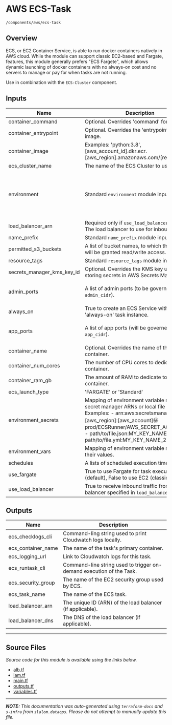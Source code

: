 
# AWS ECS-Task

`/components/aws/ecs-task`

## Overview


ECS, or EC2 Container Service, is able to run docker containers natively in AWS cloud. While the module can support classic EC2-based and Fargate,
features, this module generally prefers "ECS Fargete", which allows dynamic launching of docker containers with no always-on cost and no servers
to manage or pay for when tasks are not running.

Use in combination with the `ECS-Cluster` component.

## Inputs

| Name | Description | Type | Default | Required |
|------|-------------|------|---------|:-----:|
| container\_command | Optional. Overrides 'command' for the image. | `any` | n/a | yes |
| container\_entrypoint | Optional. Overrides the 'entrypoint' for the image. | `any` | n/a | yes |
| container\_image | Examples: 'python:3.8', [aws\_account\_id].dkr.ecr.[aws\_region].amazonaws.com/[repo\_name] | `string` | n/a | yes |
| ecs\_cluster\_name | The name of the ECS Cluster to use. | `string` | n/a | yes |
| environment | Standard `environment` module input. | <pre>object({<br>    vpc_id          = string<br>    aws_region      = string<br>    public_subnets  = list(string)<br>    private_subnets = list(string)<br>  })</pre> | n/a | yes |
| load\_balancer\_arn | Required only if `use_load_balancer` = True. The load balancer to use for inbound traffic. | `string` | n/a | yes |
| name\_prefix | Standard `name_prefix` module input. | `string` | n/a | yes |
| permitted\_s3\_buckets | A list of bucket names, to which the ECS task will be granted read/write access. | `list(string)` | n/a | yes |
| resource\_tags | Standard `resource_tags` module input. | `map(string)` | n/a | yes |
| secrets\_manager\_kms\_key\_id | Optional. Overrides the KMS key used when storing secrets in AWS Secrets Manager. | `string` | n/a | yes |
| admin\_ports | A list of admin ports (to be governed by `admin_cidr`). | `list(string)` | <pre>[<br>  "8080"<br>]</pre> | no |
| always\_on | True to create an ECS Service with a single 'always-on' task instance. | `bool` | `false` | no |
| app\_ports | A list of app ports (will be governed by `app_cidr`). | `list(string)` | <pre>[<br>  "8080"<br>]</pre> | no |
| container\_name | Optional. Overrides the name of the default container. | `string` | `"DefaultContainer"` | no |
| container\_num\_cores | The number of CPU cores to dedicate to the container. | `string` | `"4"` | no |
| container\_ram\_gb | The amount of RAM to dedicate to the container. | `string` | `"8"` | no |
| ecs\_launch\_type | 'FARGATE' or 'Standard' | `string` | `"FARGATE"` | no |
| environment\_secrets | Mapping of environment variable names to secret manager ARNs or local file secrets. Examples:  - arn:aws:secretsmanager:[aws\_region]:[aws\_account]:secret:prod/ECSRunner/AWS\_SECRET\_ACCESS\_KEY  - path/to/file.json:MY\_KEY\_NAME\_1  - path/to/file.yml:MY\_KEY\_NAME\_2 | `map(string)` | `{}` | no |
| environment\_vars | Mapping of environment variable names to their values. | `map(string)` | `{}` | no |
| schedules | A lists of scheduled execution times. | `set(string)` | `[]` | no |
| use\_fargate | True to use Fargate for task execution (default), False to use EC2 (classic). | `bool` | `true` | no |
| use\_load\_balancer | True to receive inbound traffic from the load balancer specified in `load_balancer_arn`. | `bool` | `false` | no |

## Outputs

| Name | Description |
|------|-------------|
| ecs\_checklogs\_cli | Command-ling string used to print Cloudwatch logs locally. |
| ecs\_container\_name | The name of the task's primary container. |
| ecs\_logging\_url | Link to Cloudwatch logs for this task. |
| ecs\_runtask\_cli | Command-line string used to trigger on-demand execution of the Task. |
| ecs\_security\_group | The name of the EC2 security group used by ECS. |
| ecs\_task\_name | The name of the ECS task. |
| load\_balancer\_arn | The unique ID (ARN) of the load balancer (if applicable). |
| load\_balancer\_dns | The DNS of the load balancer (if applicable). |

---------------------

## Source Files

_Source code for this module is available using the links below._

* [alb.tf](https://github.com/slalom-ggp/dataops-infra/tree/master//components/aws/ecs-task/alb.tf)
* [iam.tf](https://github.com/slalom-ggp/dataops-infra/tree/master//components/aws/ecs-task/iam.tf)
* [main.tf](https://github.com/slalom-ggp/dataops-infra/tree/master//components/aws/ecs-task/main.tf)
* [outputs.tf](https://github.com/slalom-ggp/dataops-infra/tree/master//components/aws/ecs-task/outputs.tf)
* [variables.tf](https://github.com/slalom-ggp/dataops-infra/tree/master//components/aws/ecs-task/variables.tf)

---------------------

_**NOTE:** This documentation was auto-generated using
`terraform-docs` and `s-infra` from `slalom.dataops`.
Please do not attempt to manually update this file._
